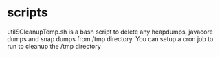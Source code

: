# scripts
utilSCleanupTemp.sh is a bash script to delete any heapdumps, javacore dumps and snap dumps from /tmp directory.  You can setup a cron job to run to cleanup the /tmp directory
